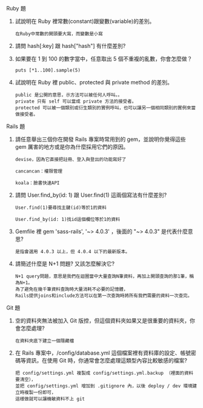 Ruby 題


 1.	試說明在 Ruby 裡常數(constant)跟變數(variable)的差別。

        在Ruby中常數的開頭要大寫，而變數是小寫


 2.	請問 hash[:key] 跟 hash["hash"] 有什麼差別?


 3.	如果要在 1 到 100 的數字當中，任意取出 5 個不重複的亂數，你會怎麼做？

        puts [*1..100].sample(5)


 4.	試說明在 Ruby 裡 public、protected 與 private method 的差別。

        public 是公開的意思，示方法可以被任何人呼叫。。
        private 只有 self 可以當成 private 方法的接受者。
        protected 可以被一個類別或衍生類別的實例呼叫，也可以讓另一個相同類別的實例來當做接受者。 


Rails 題


 1.	請任意舉出三個你在開發 Rails 專案時常用到的 gem，並說明你覺得這些 gem 厲害的地方或是你為什麼採用它們的原因。

        devise，因為它直接把註冊、登入與登出的功能寫好了

        cancancan：權限管理

        koala：臉書快速API



 2.	請問 User.find_by(id: 1) 跟 User.find(1) 這兩個寫法有什麼差別?

        User.find(1)要尋找主鍵(id)等於1的資料

        User.find_by(id: 1)找id這個欄位等於1的資料


 3.	Gemfile 裡 gem 'sass-rails', '~> 4.0.3' ，後面的 "~> 4.0.3" 是代表什麼意思?

        是指會選用 4.0.3 以上，但 4.0.4 以下的最新版本。


 4.	請簡述什麼是 N+1 問題? 又該怎麼解決它?

        N+1 query問題，意思是我們在迴圈當中大量查詢N筆資料，再加上開頭查詢的那1筆，稱為N+1。
        為了避免在幾千筆資料查詢時大量消耗不必要的記憶體，
        Rails提供joins和include方法可以在第一次查詢時將所有我們需要的資料一次查完。



Git 題


 1.	空的資料夾無法被加入 Git 版控，但這個資料夾如果又是很重要的資料夾，你會怎麼處理?

        在資料夾底下建立一個隱藏檔


 2.	在 Rails 專案中，/config/database.yml 這個檔案裡有資料庫的設定、帳號密碼等資訊，在使用 Git 時，你通常會怎麼處理這類型內容比較敏感的檔案?

        把 config/settings.yml 複製成 config/settings.yml.backup （裡面的資料要清空），
        並把 config/settings.yml 增加到 .gitignore 內，以後 deploy / dev 環境建立時複製一份即可，
        這樣做就可以讓機敏資料不上 git
